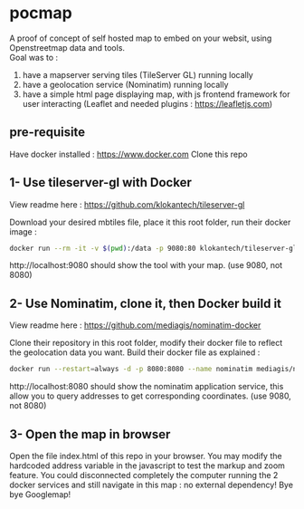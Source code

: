 # pocmap
A proof of concept of self hosted map to embed on your websit, using Openstreetmap data and tools.  
Goal was to :
1) have a mapserver serving tiles (TileServer GL) running locally
2) have a geolocation service (Nominatim) running locally
3) have a simple html page displaying map, with js frontend framework for user interacting (Leaflet and needed plugins : https://leafletjs.com)

## pre-requisite

Have docker installed : https://www.docker.com
Clone this repo

## 1- Use tileserver-gl with Docker

View readme here : https://github.com/klokantech/tileserver-gl 

Download your desired mbtiles file, place it this root folder, run their docker image : 

```bash
docker run --rm -it -v $(pwd):/data -p 9080:80 klokantech/tileserver-gl
```

http://localhost:9080 should show the tool with your map. (use 9080, not 8080)

## 2- Use Nominatim, clone it, then Docker build it

View readme here : https://github.com/mediagis/nominatim-docker 

Clone their repository in this root folder, modify their docker file to reflect the geolocation data you want. Build their docker file as explained :

```bash
docker run --restart=always -d -p 8080:8080 --name nominatim mediagis/nominatim:latest
```

http://localhost:8080 should show the nominatim application service, this allow you to query addresses to get corresponding coordinates. (use 9080, not 8080)

## 3- Open the map in browser

Open the file index.html of this repo in your browser. You may modify the hardcoded address variable in the javascript to test the markup and zoom feature.
You could disconnected completely the computer running the 2 docker services and still navigate in this map : no external dependency! Bye bye Googlemap!



